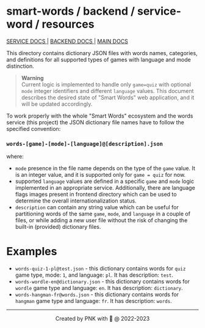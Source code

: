 # smart-words / backend / service-word / resources

[ SERVICE DOCS ](../../../README.md) |
[ BACKEND DOCS ](../../../../README.md) |
[ MAIN DOCS ](../../../../../README.md)

This directory contains dictionary JSON files with words
names, categories, and definitions for all supported types
of games with language and mode distinction.

> **Warning**<br>
> Current logic is implemented to handle only `game=quiz`
> with optional `mode` integer identifiers and different
> `language` values. This document describes the desired
> state of "Smart Words" web application, and it will be updated
> accordingly.

To work properly with the whole "Smart Words" ecosystem and
the words service (this project) the JSON dictionary file
names have to follow the specified convention:

### `words-[game]-[mode]-[language]@[description].json`

where:
* `mode` presence in the file name depends on the type
  of the `game` value. It is an integer value, and it is
  supported only for `game = quiz` for now.
* supported `language` values are defined in a specific
  `game` and `mode` logic implemented in an appropriate
  service. Additionally, there are language flags images
  present in frontend directory which can be used to
  determine the overall internationalization status.
* `description` can contain any string value which can be
  useful for partitioning words of the same `game`, `mode`,
  and `language` in a couple of files, or while adding a
  new user file without the risk of changing the built-in
  (provided) dictionary files.

# Examples
* `words-quiz-1-pl@test.json` - this dictionary contains
  words for `quiz` game type, mode: `1`, and language: `pl`.
  It has description: `test`.
* `words-wordle-en@dictionary.json` - this dictionary
  contains words for `wordle` game type and language: `en`.
  It has description: `dictionary`.
* `words-hangman-fr@words.json` - this dictionary contains
  words for `hangman` game type and language: `fr`.
  It has description: `words`.

---
<p align="center">Created by PNK with 💚 @ 2022-2023</p>